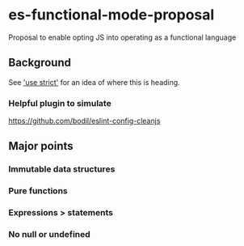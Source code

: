 # es-functional-mode-proposal
Proposal to enable opting JS into operating as a functional language

## Background
See ['use strict'](https://developer.mozilla.org/en-US/docs/Web/JavaScript/Reference/Strict_mode) for an idea of where this is heading.

### Helpful plugin to simulate
https://github.com/bodil/eslint-config-cleanjs

## Major points

### Immutable data structures

### Pure functions

### Expressions > statements

### No null or undefined
